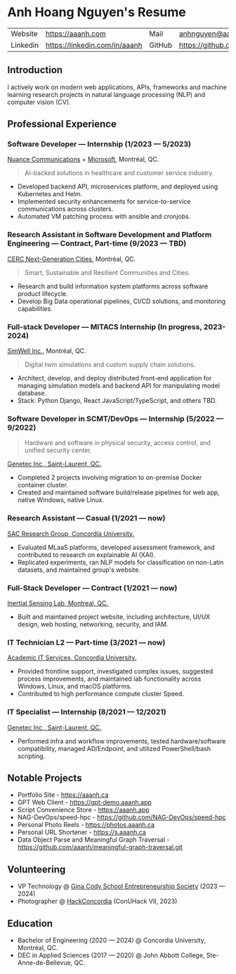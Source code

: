 # Anh Hoang Nguyen's Resume

<table>
  <tr>
    <td>Website</td>
    <td><a href="https://aaanh.com">https://aaanh.com</a></td>
    <td>Mail</td>
    <td><a href="mailto:anhnguyen@aaanh.com">anhnguyen@aaanh.com</a></td>
  </tr>
  <tr>
    <td>Linkedin</td>
    <td><a href="https://linkedin.com/in/aaanh">https://linkedin.com/in/aaanh</a></td>
    <td>GitHub</td>
    <td><a href="https://github.com/aaanh">https://github.com/aaanh</a></td>
  </tr>
</table>

## Introduction

I actively work on modern web applications, APIs, frameworks and machine learning research projects in natural language processing (NLP) and computer vision (CV).

## Professional Experience

### Software Developer &mdash; Internship (1/2023 &mdash; 5/2023)

[Nuance Communications](https://nuance.com) + [Microsoft](https://microsoft.com), Montréal, QC.

> AI-backed solutions in healthcare and customer service industry.

- Developed backend API, microservices platform, and deployed using Kubernetes and Helm.
- Implemented security enhancements for service-to-service communications across clusters.
- Automated VM patching process with ansible and cronjobs.

### Research Assistant in Software Development and Platform Engineering &mdash; Contract, Part-time (9/2023 &mdash; TBD)

[CERC Next-Generation Cities](https://www.concordia.ca/research/chairs/smart-cities.html), Montréal, QC.

> Smart, Sustainable and Resilient Communities and Cities.

- Research and build information system platforms across software product lifecycle.
- Develop Big Data operational pipelines, CI/CD solutions, and monitoring capabilities.

### Full-stack Developer &mdash; MITACS Internship (In progress, 2023-2024)

[SimWell Inc.](https://simwell.io), Montréal, QC.

> Digital twin simulations and custom supply chain solutions.

- Architect, develop, and deploy distributed front-end application for managing simulation models and backend API for manipulating model database.
- Stack: Python Django, React JavaScript/TypeScript, and others TBD.

### Software Developer in SCMT/DevOps &mdash; Internship (5/2022 &mdash; 9/2022)

> Hardware and software in physical security, access control, and unified security center.

[Genetec Inc., Saint-Laurent, QC.](https://genetec.com)

- Completed 2 projects involving migration to on-premise Docker container cluster.
- Created and maintained software build/release pipelines for web app, native Windows, native Linux.

### Research Assistant &mdash; Casual (1/2021 &mdash; now)

[SAC Research Group, Concordia University.](https://users.encs.concordia.ca/~sac)

- Evaluated MLaaS platforms, developed assessment framework, and contributed to research on explainable AI (XAI).
- Replicated experiments, ran NLP models for classification on non-Latin datasets, and maintained group's website.

### Full-Stack Developer &mdash; Contract (1/2021 &mdash; now)

[Inertial Sensing Lab, Montreal, QC.](https://islab.ca)

- Built and maintained project website, including architecture, UI/UX design, web hosting, networking, security, and IAM.

### IT Technician L2 &mdash; Part-time (3/2021 &mdash; now)

[Academic IT Services, Concordia University.](https://www.concordia.ca/ginacody/aits.html)

- Provided frontline support, investigated complex issues, suggested process improvements, and maintained lab functionality across Windows, Linux, and macOS platforms.
- Contributed to high performance compute cluster Speed.

### IT Specialist &mdash; Internship (8/2021 &mdash; 12/2021)

[Genetec Inc., Saint-Laurent, QC.](https://genetec.com)

- Performed infra and workflow improvements, tested hardware/software compatibility, managed AD/Endpoint, and utilized PowerShell/bash scripting.

## Notable Projects

- Portfolio Site - <https://aaanh.ca>
- GPT Web Client - <https://gpt-demo.aaanh.app>
- Script Convenience Store - <https://aaanh.app>
- NAG-DevOps/speed-hpc - <https://github.com/NAG-DevOps/speed-hpc>
- Personal Photo Reels - <https://photos.aaanh.ca>
- Personal URL Shortener - <https://s.aaanh.ca>
- Data Object Parse and Meaningful Graph Traversal - <https://github.com/aaanh/meaningful-graph-traversal.git>

## Volunteering

- VP Technology @ [Gina Cody School Entrepreneurship Society](https://gcesconcordia.com) (2023 &mdash; 2024)
- Photographer @ [HackConcordia](https://hackconcordia.io) (ConUHack VII, 2023)

## Education

- Bachelor of Engineering (2020 &mdash; 2024) @ Concordia University, Montréal, QC.
- DEC in Applied Sciences (2017 &mdash; 2020) @ John Abbott College, Ste-Anne-de-Bellevue, QC.
